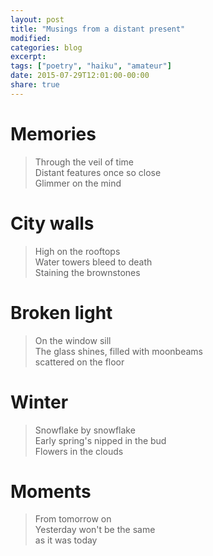 ```yaml
---
layout: post
title: "Musings from a distant present"
modified:
categories: blog
excerpt:
tags: ["poetry", "haiku", "amateur"]
date: 2015-07-29T12:01:00-00:00
share: true
---
```


# Memories

> Through the veil of time<br/>
> Distant features once so close<br/>
> Glimmer on the mind

# City walls

> High on the rooftops<br/>
> Water towers bleed to death<br/>
> Staining the brownstones

# Broken light

> On the window sill<br/>
> The glass shines, filled with moonbeams<br/>
> scattered on the floor

# Winter

> Snowflake by snowflake<br/>
> Early spring's nipped in the bud<br/>
> Flowers in the clouds

# Moments

> From tomorrow on<br/>
> Yesterday won't be the same<br/>
> as it was today
